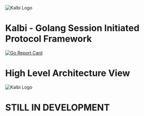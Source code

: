 ![Kalbi Logo](https://raw.githubusercontent.com/hyperioxx/Kalbi/master/assets/images/logo_transparent_background.png "Kalbi Logo")

# Kalbi - Golang Session Initiated Protocol Framework  

[![Go Report Card](https://goreportcard.com/badge/github.com/hyperioxx/Kalbi)](https://goreportcard.com/report/github.com/hyperioxx/Kalbi)


# High Level Architecture View

![Kalbi Logo](https://raw.githubusercontent.com/hyperioxx/Kalbi/master/doc/BasicView.png "Kalbi Logo")

# STILL IN DEVELOPMENT
